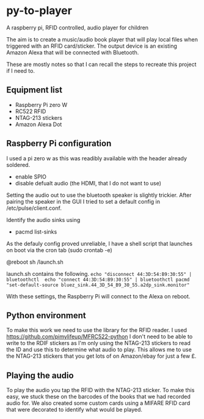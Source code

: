 # py-to-player
A raspberry pi, RFID controlled, audio player for children

The aim is to create a music/audio book player that will play local files when triggered with an RFID card/sticker. The output device is an existing Amazon Alexa that will be connected with Bluetooth.

These are mostly notes so that I can recall the steps to recreate this project if I need to.

## Equipment list
- Raspberry Pi zero W
- RC522 RFID
- NTAG-213 stickers
- Amazon Alexa Dot

## Raspberry Pi configuration
I used a pi zero w as this was readibly available with the header already soldered.
- enable SPIO
- disable defualt audio (the HDMI, that I do not want to use)
  
Setting the audio out to use the bluetooth speaker is slightly trickier. After pairing the speaker in the GUI I tried to set a default config in
/etc/pulse/client.conf.

Identify the audio sinks using
- pacmd list-sinks

As the defauly config proved unreliable, I have a shell script that launches on boot via the cron tab (sudo crontab -e)

@reboot sh /launch.sh

launch.sh contains the following.
`echo "disconnect 44:3D:54:B9:30:55" | bluetoothctl 
echo "connect 44:3D:54:B9:30:55" | bluetoothctl
pacmd "set-default-source bluez_sink.44_3D_54_B9_30_55.a2dp_sink.monitor"`

With these settings, the Raspberry Pi will connect to the Alexa on reboot.

## Python environment
To make this work we need to use the library for the RFID reader. I used https://github.com/pimylifeup/MFRC522-python
I don't need to be able to write to the RDIF stickers as I'm only using the NTAG-213 stickers to read the ID and use this to determine what audio to play. This allows me to use the NTAG-213 stickers that you get lots of on Amazon/ebay for just a few £.

## Playing the audio
To play the audio you tap the RFID with the NTAG-213 sticker. To make this easy, we stuck these on the barcodes of the books that we had recorded audio for.
We also created some custom cards using a MIFARE RFID card that were decorated to identify what would be played.



